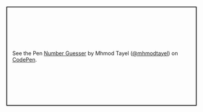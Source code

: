 <p class="codepen" data-height="265" data-theme-id="light" data-default-tab="result" data-user="mhmodtayel" data-slug-hash="xxOjGxB" style="height: 265px; box-sizing: border-box; display: flex; align-items: center; justify-content: center; border: 2px solid; margin: 1em 0; padding: 1em;" data-pen-title="Number Guesser">
  <span>See the Pen <a href="https://codepen.io/mhmodtayel/pen/xxOjGxB">
  Number Guesser</a> by Mhmod Tayel (<a href="https://codepen.io/mhmodtayel">@mhmodtayel</a>)
  on <a href="https://codepen.io">CodePen</a>.</span>
</p>
